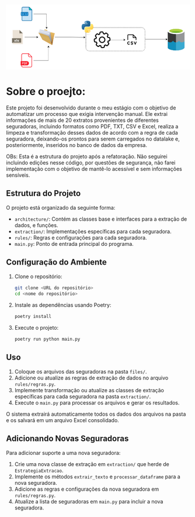 
![Imagem do projeto](img/arquitetura.png)

# Sobre o proejto:

Este projeto foi desenvolvido durante o meu estágio com o objetivo de automatizar um processo que exigia intervenção manual. Ele extrai informações de mais de 20 extratos provenientes de diferentes seguradoras, incluindo formatos como PDF, TXT, CSV e Excel, realiza a limpeza e transformação desses dados de acordo com a regra de cada seguradora, deixando-os prontos para serem carregados no datalake e, posteriormente, inseridos no banco de dados da empresa.

OBs: Esta é a estrutura do projeto após a refatoração. Não seguirei incluindo edições nesse código, por questões de segurança, não farei implementação com o objetivo de mantê-lo acessível e sem informações sensíveis.

## Estrutura do Projeto

O projeto está organizado da seguinte forma:

- `architecture/`: Contém as classes base e interfaces para a extração de dados, e funções.
- `extraction/`: Implementações específicas para cada seguradora.
- `rules/`: Regras e configurações para cada seguradora.
- `main.py`: Ponto de entrada principal do programa.

## Configuração do Ambiente

1. Clone o repositório:
   ```bash
   git clone <URL do repositório>
   cd <nome do repositório>
   ```

2. Instale as dependências usando Poetry:
   ```bash
   poetry install
   ```

3. Execute o projeto:
   ```bash
   poetry run python main.py
   ```

## Uso

1. Coloque os arquivos das seguradoras na pasta `files/`.
2. Adicione ou atualize as regras de extração de dados no arquivo `rules/regras.py`.
3. Implemente transformação ou atualize as classes de extração específicas para cada seguradora na pasta `extraction/`.
4. Execute o `main.py` para processar os arquivos e gerar os resultados.

O sistema extrairá automaticamente todos os dados dos arquivos na pasta e os salvará em um arquivo Excel consolidado.

## Adicionando Novas Seguradoras

Para adicionar suporte a uma nova seguradora:

1. Crie uma nova classe de extração em `extraction/` que herde de `EstrategiaExtracao`.
2. Implemente os métodos `extrair_texto` e `processar_dataframe` para a nova seguradora.
3. Adicione as regras e configurações da nova seguradora em `rules/regras.py`.
4. Atualize a lista de seguradoras em `main.py` para incluir a nova seguradora.


